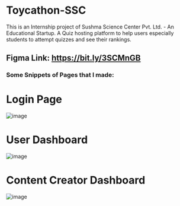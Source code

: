# Toycathon-SSC
This is an Internship project of Sushma Science Center Pvt. Ltd. - An Educational Startup. 
A Quiz hosting platform to help users especially students to attempt quizzes and see their rankings.

## Figma Link: https://bit.ly/3SCMnGB

### Some Snippets of Pages that I made:

# Login Page
![image](https://user-images.githubusercontent.com/62336814/183706302-5b5b2996-d445-4971-96b3-4eb3d0e7942d.png)

# User Dashboard
![image](https://user-images.githubusercontent.com/62336814/183706481-36528d96-6694-4e92-a7cb-0ef80c499079.png)

# Content Creator Dashboard
![image](https://user-images.githubusercontent.com/62336814/183706686-4f05a86c-af75-4c55-9271-c574eb2ebfeb.png)
